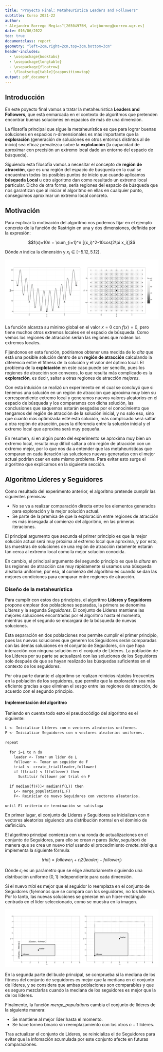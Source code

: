 ```yaml
---
title: "Proyecto Final: Metaheurística Leaders and Followers"
subtitle: Curso 2021-22
author: 
- Alejandro Borrego Megías^[26504975M, alejbormeg@correo.ugr.es]
date: 016/06/2022
toc: true
documentclass: report
geometry: "left=2cm,right=2cm,top=3cm,bottom=3cm"
header-includes: 
  - \usepackage{booktabs}
  - \usepackage{longtable}
  - \usepackage{floatrow}
  - \floatsetup[table]{capposition=top}
output: pdf_document
---
```


## Introducción

En este poyecto final vamos a tratar la metaheurística **Leaders and Followers**, que está enmarcada en el contexto de algoritmos que pretenden encontrar buenas soluciones en espacios de más de una dimensión. 

La filosofía principal que sigue la metaheurística es que para lograr buenas soluciones en espacios n-dimensionales es más importante que la **exploración** (generación de soluciones en otros entornos distintos al de inicio) sea eficaz prevalezca sobre la **explotación** (la capacidad de aproximar con precisión un extremo local dado un entorno del espacio de búsqueda). 

Siguiendo esta filosofía vamos a necesitar el concepto de **región de atracción**, que es una región del espacio de búsqueda en la cual se encuentran todos los posibles puntos de inicio que cuando aplicamos **búsqueda Local** u otro algoritmo dan como resultado un extremo local particular. Dicho de otra forma, sería regiones del espacio de búsqueda que nos garantizan que al iniciar el algoritmo en ellas en cualquier punto, conseguimos aproximar un extremo local concreto.

## Motivación

Para explicar la motivación del algoritmo nos podemos fijar en el ejemplo concreto de la función de Rastrigin en una y dos dimensiones, definida por la expresión: 

$$f(x)=10n + \sum_{i=1}^n [(x_i)^2-10cos(2\pi x_i)]$$

Dónde $n$ indica la dimensión y $x_i \in [-5.12,5.12]$. 

![Izquierda: Función Rastrigin en una dimesión. Derecha: Función Rastrigin en dos dimesiones. Las cruces indican óptimos locales y el punto negro el óptimo grobal](Imagenes/Rastrigin.png)


La función alcanza su mínimo global en el valor $x=0$ con $f(x)=0$, pero tiene muchos otros extremos locales en el espacio de búsqueda. Como vemos los regiones de atracción serían las regiones que rodean los extremos locales.

Fijándonos en esta función, podríamos obtener una medida de lo *alta* que está una posible solución dentro de un **región de atracción** calculando la diferencia entre el fitness de la solución y el valor del óptimo local. El problema de la **explotación** en este caso puede ser sencillo, pues los regiones de atracción son convexos, lo que resulta más complicado es la **exploración**, es decir, saltar a otras regiones de atracción *mejores*.


Con esta intuición se realizó un experimento en el cual se concluyó que si tenemos una solución en un región de atracción que aproxima muy bien su correspondiente extremo local y generamos nuevos valores aleatorios en el espacio de búsqueda y los comparamos con dicha solución, las conclusiones que saquemos estarán sesgadas por el conocimiento que tengamos del región de atracción de la solución inicial, y no solo eso, sino que cuanto más optimizada esté esta solución, más complicado será saltar a otra región de atracción, pues la diferencia entre la solución inicial y el extremo local que aproxima será muy pequeña. 


En resumen, si en algún punto del experimento se aproxima muy bien un extremo local, resulta muy dificil saltar a otro región de atracción con un extremo mejor, por lo que nos da a entender que las metaheurísticas que comparan en cada iteración las soluciones nuevas generadas con el mejor actual podrían caer en este mismo problema. Para evitar esto surge el algoritmo que explicamos en la siguiente sección.


## Algoritmo Líderes y Seguidores

Como resultado del experimento anterior, el algoritmo pretende cumplir las siguientes premisas: 

- No se va a realizar comparación directa entre los elementos generados para exploración y la mejor solución actual. 
- Se parte de la premisa de que la exploración entre regiones de atracción es más insesgada al comienzo del algoritmo, en las primeras iteraciones.

El principal argumento que secunda el primer principio es que la mejor solución actual será muy próxima al extremo local que aproxima, y por esto, las muestras de soluciones de una región de atracción raramente estarán tan cerca al extremo local como la mejor solución conocida.

En cambio, el principal argumento del segundo principio es que la *altura* en las regiones de atracción cae muy rápidamente si usamos una búsqueda aleatoria uniforme, por eso, al comienzo del algoritmo es cuando se dan las mejores condiciones para comparar entre regiones de atracción.

### Diseño de la metaheurística

Para cumplir con estos dos principios, el algoritmo **Líderes y Seguidores** propone emplear dos poblaciones separadas, la primera se denomina *Líderes* y la segunda *Seguidores*. El conjunto de Líderes mantiene las mejores soluciones encontradas por el algoritmo hasta el momento, mientras que el segundo se encargará de la búsqueda de nuevas soluciones.

Esta separación en dos poblaciones nos permite cumplir el primer principio, pues las nuevas soluciones que generen los Seguidores serán comparadas con las demás soluciones en el conjunto de Seguidores, sin que haya interacción con ninguna solución en el conjunto de Líderes. La población de los Líderes por su parte se actualizará con las soluciones de los Seguidores solo después de que se hayan realizado las búsquedas suficientes en el contexto de los seguidores.

Por otra parte durante el algoritmo se realizan reinicios rápidos frecuentes en la población de los seguidores, que permite que la exploración sea más eficiente gracias a que eliminan el sesgo entre las regiones de atracción, de acuerdo con el segundo principio.


#### Implementación del algoritmo

Teniendo en cuenta todo esto el pseudocódigo del algoritmo es el siguiente: 

```
L <- Inicializar Líderes con n vectores aleatorios uniformes.
F <- Inicializar Seguidores con n vectores aleatorios uniformes.

repeat

  for i=1 to n do
    leader <- Tomar un lider de L
    follower <- Tomar un seguidor de F
    trial <- create_trial(leader,follower)
    if f(trial) < f(follower) then 
      Sustituir follower por trial en F
  
  if median(f(F))< median(f(L)) then 
    L<- merge_populations(L,F)
    F<- Reiniciar de nuevo Seguidores con vectores aleatorios.
  
until El criterio de terminación se satisfaga
```

En primer lugar, el conjunto de Líderes y Seguidores se inicializan con $n$ vectores aleatorios siguiendo una distribución normal en el dominio de definición. 

El algoritmo principal comienza con una ronda de actualizaciones en el conjunto de Seguidores, para ello se crean $n$ pares $(lider,seguidor)$ de manera que se crea un nuevo $trial$ usando el procedimiento *create_trial* que implementa la siguiente fórmula: 

$$trial_i = follower_i + \epsilon_i 2 (leader_i - follower_i)$$

Dónde $\epsilon_i$ es un parámetro que se elige aleatoriamente siguiendo una distribución uniforme $(0,1)$ independiente para cada dimensión. 

Si el nuevo $trial$ es mejor que el seguidor lo reemplaza en el conjunto de Seguidores (fijémonos que se compara con los seguidores, no los líderes). Por lo tanto, las nuevas soluciones se generan en un hiper-rectángulo centrado en el líder seleccionado, como se muestra en la imagen.

![La región sombreada de gris indica las regiones de búsqueda de nuevas soluciones cuando tienen tamaño máximo (epsilon=1)en la izquierda, y cuando están acotadas en la derecha.](Imagenes/busqueda.png)

En la segunda parte del bucle principal, se comprueba si la mediana de los fitness del conjunto de seguidores es mejor que la mediana en el conjunto de líderes, y se considera que ambas poblaciones son comparables y que es seguro mezclarlas cuando la mediana de los seguidores es mejor que la de los líderes.

Finalmente, la función *merge_populations* cambia el conjunto de líderes de la siguiente manera: 
  - Se mantiene al mejor líder hasta el momento.
  - Se hace torneo binario sin reemplazamiento con los otros $n-1$ líderes.

Tras actualizar el conjunto de Líderes, se reinicializa el de Seguidores para evitar que la infomación acumulada por este conjunto afecte en futuras comparaciones.